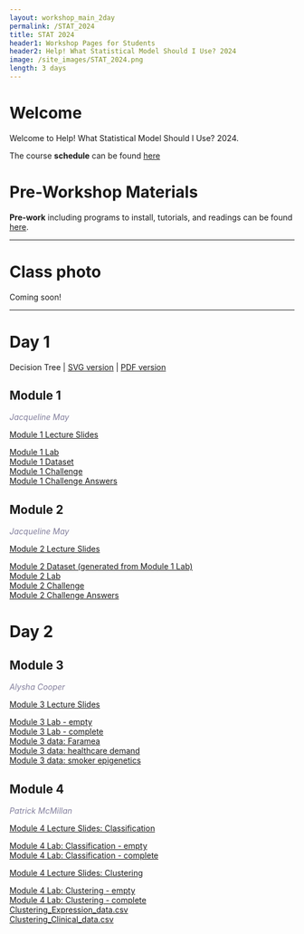 ```yaml
---
layout: workshop_main_2day
permalink: /STAT_2024
title: STAT 2024
header1: Workshop Pages for Students
header2: Help! What Statistical Model Should I Use? 2024
image: /site_images/STAT_2024.png
length: 3 days
---
```


# Welcome <a id="welcome"></a>

Welcome to Help! What Statistical Model Should I Use? 2024. 

The course **schedule** can be found [here](https://bioinformaticsdotca.github.io/STAT_2024_schedule)

<!-- Meet your **faculty** [here]() -->

# Pre-Workshop Materials <a id="preworkshop"></a>

**Pre-work** including programs to install, tutorials, and readings can be found [here](https://forms.gle/Shvuh86BDhwMKDG26).

***

# Class photo

Coming soon!

***

# Day 1 <a id="day1"></a>

Decision Tree | [SVG version](https://drive.google.com/file/d/1DsPk8w8zIlNU5RrtwZeohetjc4yN-EhB/view?usp=sharing) | [PDF version](https://drive.google.com/file/d/1gicCSovyHgAbn4l60dHL3sAEF-AYLHRP/view?usp=sharing)  

##  Module 1

*<font color="#827e9c">Jacqueline May</font>*  

[Module 1 Lecture Slides](https://drive.google.com/file/d/13NcJR_WhQz1vYBAjwqbNY8aFlAJA11YK/view?usp=drive_link)  
<!-- [Module 1 Lecture Recording]()   -->
[Module 1 Lab](https://drive.google.com/file/d/1DrmpdZSCjgLW7PyzwI1tVkGXW_LR760h/view?usp=drive_link)  
[Module 1 Dataset](https://datadryad.org/stash/dataset/doi:10.5061/dryad.f6t39kj)  
[Module 1 Challenge](https://drive.google.com/file/d/1cFTRMvxytyf7rdWsuWRtw7tNEbbMpLv5/view?usp=sharing)  
[Module 1 Challenge Answers](https://drive.google.com/file/d/1fU4laImbz6XqDnJb77bqWb4tgCYWjYg9/view?usp=sharing)  

##  Module 2

*<font color="#827e9c">Jacqueline May</font>*  

[Module 2 Lecture Slides](https://drive.google.com/file/d/1aaz0oZXsdX_8p1RiOhgcmHLf8CW25CKp/view?usp=drive_link)  
<!-- [Module 2 Lecture Recording]()   -->
[Module 2 Dataset (generated from Module 1 Lab)](https://drive.google.com/file/d/1gKQt7N3eYkEiQ28xb0rU_meGO7qPRNV4/view?usp=sharing)  
[Module 2 Lab](https://drive.google.com/file/d/1hWPtO4H9LnbRQS_IKQQ8U4T_edVddrxq/view?usp=drive_link)  
[Module 2 Challenge](https://drive.google.com/file/d/1K_Pthd31dwpGZUJX84oNBR6Bdz3NVuil/view?usp=sharing)  
[Module 2 Challenge Answers](https://drive.google.com/file/d/1u31pCA2Y4ORT7lWFQdws9YPdLOL4Xfr2/view?usp=drive_link)  

# Day 2 <a id="day2"></a>

##  Module 3

*<font color="#827e9c">Alysha Cooper</font>*  

[Module 3 Lecture Slides](https://drive.google.com/file/d/1tL8V3YQ1iFUdwRQOAxqWS56yANCR_kZk/view?usp=sharing)  
<!-- [Module 3 Lecture Recording]()   -->
[Module 3 Lab - empty](https://drive.google.com/file/d/1QGYASQ3Xl2qreikF3q-6kkohYT40waNR/view?usp=drive_link)  
[Module 3 Lab - complete](https://drive.google.com/file/d/1DW_daNp5ZVosHP6aKT_3OrAF0KYYVb36/view?usp=drive_link)  
[Module 3 data: Faramea](https://drive.google.com/file/d/16qsmrRObE15cDXKh-8ptEpRGJ5J5lBkn/view?usp=drive_link)  
[Module 3 data: healthcare demand](https://drive.google.com/file/d/10kWtWDhbsO2iRbnrdNcERsJGBeAECXSz/view?usp=drive_link)  
[Module 3 data: smoker epigenetics](https://drive.google.com/file/d/1NwoNRPiIxpCOQqpdOtVlOke8a5G2Z3pr/view?usp=drive_link)  


##  Module 4

*<font color="#827e9c">Patrick McMillan</font>*  

[Module 4 Lecture Slides: Classification](https://drive.google.com/file/d/1CfFIOW9UpTAbI6B1aihF7atPWw5OmkXk/view?usp=drive_link)  
<!-- [Module 4 Lecture Recording]()   -->
[Module 4 Lab: Classification - empty](https://drive.google.com/file/d/1-xfoFb0i26V8OfkNBnnRyjnjV9Id2LJE/view?usp=drive_link)   
[Module 4 Lab: Classification - complete](https://drive.google.com/file/d/1MtnMvHtMIAoGB4_VTcNO7D4iz8jkOGJN/view?usp=drive_link)  

[Module 4 Lecture Slides: Clustering](https://drive.google.com/file/d/1ua6fFAoelblHpd8ycUQBkh3LVtFX3rON/view?usp=drive_link)  
<!-- [Module 4 Lecture Recording]()   -->
[Module 4 Lab: Clustering - empty](https://drive.google.com/file/d/1ZmYgwDvcWmVJNdXHbqzKD7IE193BoXVv/view?usp=drive_link)   
[Module 4 Lab: Clustering - complete](https://drive.google.com/file/d/1Yk4NDkA9Q0F1-u5TQST0v9dDtw0ll4Ps/view?usp=drive_link)  
[Clustering_Expression_data.csv](https://drive.google.com/file/d/1IPrbqQ_iPy3F6J4_okW-qZKKTDYMTfq5/view?usp=drive_link)  
[Clustering_Clinical_data.csv](https://drive.google.com/file/d/1xHm0RMC-_7gskjJOwe9W3hZwS6ylJuOW/view?usp=drive_link)  

<!-- # Day 3 <a id="day2"></a> -->

<!-- ##  Module 5 -->

<!-- *<font color="#827e9c">David Bujold</font>*   -->

<!-- [Module 5 Lecture Slides]()   -->
<!-- [Module 5 Lecture Recording]()   -->
<!-- [Module 5 Lab]()   -->
